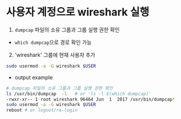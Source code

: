 <!-- TITLE: Wireshark -->
<!-- SUBTITLE: Wireshark 설치/설정/사용 관련 팁 -->

# 사용자 계정으로 wireshark 실행
1. `dumpcap` 파일의 소유 그룹과 그룹 실행 권한 확인
  * `which dumpcap`으로 경로 확인 가능
2. 'wireshark' 그룹에 현재 사용자 추가
```bash
sudo usermod -a -G wireshark $USER
```
* output example
```bash
# dumpcap 파일의 소유 그룹과 그룹 실행 권한 확인
ls /usr/bin/dumpcap  -l   # or 'ls -l $(which dumpcap)'
-rwxr-xr-- 1 root wireshark 96464 Jun  1  2017 /usr/bin/dumpcap* 
sudo usermod -a -G wireshark $USER 
reboot # or logout/re-login
```